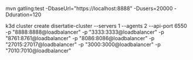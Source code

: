 
mvn gatling:test -DbaseUrl="https://localhost:8888" -Dusers=20000 -Dduration=120

k3d cluster create disertatie-cluster --servers 1 --agents 2 --api-port 6550 -p "8888:8888@loadbalancer" -p "3333:3333@loadbalancer" -p "8761:8761@loadbalancer" -p "8086:8086@loadbalancer" -p "27015:27017@loadbalancer" -p "3000:3000@loadbalancer" -p "7010:7010@loadbalancer"

